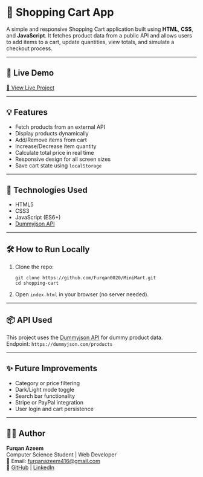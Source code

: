 <h1>🛒 Shopping Cart App</h1>

<p>A simple and responsive Shopping Cart application built using <strong>HTML</strong>, <strong>CSS</strong>, and <strong>JavaScript</strong>.  
It fetches product data from a public API and allows users to add items to a cart, update quantities, view totals, and simulate a checkout process.</p>

<hr />

<h2>🚀 Live Demo</h2>
<p><a href="https://furqan0020.github.io/MiniMart/" target="_blank">🔗 View Live Project</a></p>

<hr />




<h2>💡 Features</h2>
<ul>
  <li>Fetch products from an external API</li>
  <li>Display products dynamically</li>
  <li>Add/Remove items from cart</li>
  <li>Increase/Decrease item quantity</li>
  <li>Calculate total price in real time</li>
  <li>Responsive design for all screen sizes</li>
  <li>Save cart state using <code>localStorage</code></li>
</ul>

<hr />

<h2>🧪 Technologies Used</h2>
<ul>
  <li>HTML5</li>
  <li>CSS3</li>
  <li>JavaScript (ES6+)</li>
  <li><a href="https://dummyjson.com/" target="_blank">Dummyjson API</a></li>
</ul>

<hr />



<h2>🛠️ How to Run Locally</h2>
<ol>
  <li>Clone the repo:
    <pre><code>git clone https://github.com/Furqan0020/MiniMart.git
cd shopping-cart</code></pre>
  </li>
  <li>Open <code>index.html</code> in your browser (no server needed).</li>
</ol>

<hr />

<h2>📦 API Used</h2>
<p>This project uses the <a href="https://dummyjson.com/" target="_blank">Dummyjson API</a> for dummy product data.<br />
Endpoint: <code>https://dummyjson.com/products</code></p>

<hr />

<h2>✨ Future Improvements</h2>
<ul>
  <li>Category or price filtering</li>
  <li>Dark/Light mode toggle</li>
  <li>Search bar functionality</li>
  <li>Stripe or PayPal integration</li>
  <li>User login and cart persistence</li>
</ul>

<hr />

<h2>🙋‍♂️ Author</h2>
<p><strong>Furqan Azeem</strong><br />
Computer Science Student | Web Developer<br />
📧 Email: <a href="mailto:furqanazeem416@gmail.com">furqanazeem416@gmail.com</a><br />
🔗 <a href="https://github.com/Furqan0020" target="_blank">GitHub</a> |
<a href="www.linkedin.com/in/furqanazeem" target="_blank">LinkedIn</a></p>


